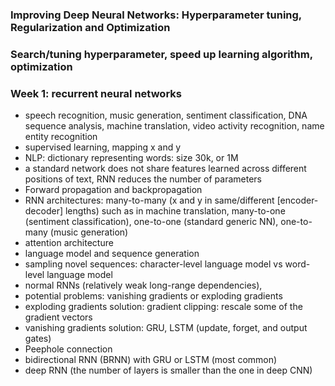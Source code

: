 ### Improving Deep Neural Networks: Hyperparameter tuning, Regularization and Optimization
### Search/tuning hyperparameter, speed up learning algorithm, optimization
### Week 1: recurrent neural networks
  * speech recognition, music generation, sentiment classification, DNA sequence analysis, machine translation, video activity recognition, name entity recognition
  * supervised learning, mapping x and y
  * NLP: dictionary representing words: size 30k, or 1M
  * a standard network does not share features learned across different positions of text, RNN reduces the number of parameters 
  * Forward propagation and backpropagation
  * RNN architectures: many-to-many (x and y in same/different [encoder-decoder] lengths) such as in machine translation, many-to-one (sentiment classification), one-to-one (standard generic NN), one-to-many (music generation)
  * attention architecture
  * language model and sequence generation
  * sampling novel sequences: character-level language model vs word-level language model
  * normal RNNs (relatively weak long-range dependencies), 
  * potential problems: vanishing gradients or exploding gradients
  * exploding gradients solution: gradient clipping: rescale some of the gradient vectors
  * vanishing gradients solution: GRU, LSTM (update, forget, and output gates)
  * Peephole connection
  * bidirectional RNN (BRNN) with GRU or LSTM (most common)
  * deep RNN (the number of layers is smaller than the one in deep CNN)




<br/><br/>

